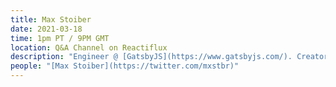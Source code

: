 ```yaml
---
title: Max Stoiber
date: 2021-03-18
time: 1pm PT / 9PM GMT
location: Q&A Channel on Reactiflux
description: "Engineer @ [GatsbyJS](https://www.gatsbyjs.com/). Creator of styled-components & react-boilerplate. Maker of [Bedrock](http://bedrock.mxstbr.com) & [Feedback Fish](http://feedback.fish)"
people: "[Max Stoiber](https://twitter.com/mxstbr)"
---
```

